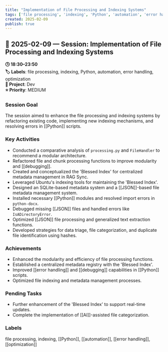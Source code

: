 ```yaml
---
title: "Implementation of File Processing and Indexing Systems"
tags: ['file processing', 'indexing', 'Python', 'automation', 'error handling', 'optimization']
created: 2025-02-09
publish: true
---
```


## 📅 2025-02-09 — Session: Implementation of File Processing and Indexing Systems

**🕒 18:30–23:50**  
**🏷️ Labels**: file processing, indexing, Python, automation, error handling, optimization  
**📂 Project**: Dev  
**⭐ Priority**: MEDIUM  


### Session Goal
The session aimed to enhance the file processing and indexing systems by refactoring existing code, implementing new indexing mechanisms, and resolving errors in [[Python]] scripts.

### Key Activities
- Conducted a comparative analysis of `processing.py` and `FileHandler` to recommend a modular architecture.
- Refactored file and chunk processing functions to improve modularity and [[debugging]].
- Created and conceptualized the 'Blessed Index' for centralized metadata management in RAG Sync.
- Leveraged Ubuntu's indexing tools for maintaining the 'Blessed Index'.
- Designed an SQLite-based metadata system and a [[JSON]]-based file metadata management system.
- Installed necessary [[Python]] modules and resolved import errors in `python-docx`.
- Debugged missing [[JSON]] files and handled errors like `IsADirectoryError`.
- Optimized [[JSON]] file processing and generalized text extraction functions.
- Developed strategies for data triage, file categorization, and duplicate file identification using hashes.

### Achievements
- Enhanced the modularity and efficiency of file processing functions.
- Established a centralized metadata registry with the 'Blessed Index'.
- Improved [[error handling]] and [[debugging]] capabilities in [[Python]] scripts.
- Optimized file indexing and metadata management processes.

### Pending Tasks
- Further enhancement of the 'Blessed Index' to support real-time updates.
- Complete the implementation of [[AI]]-assisted file categorization.

### Labels
file processing, indexing, [[Python]], [[automation]], [[error handling]], [[optimization]]
